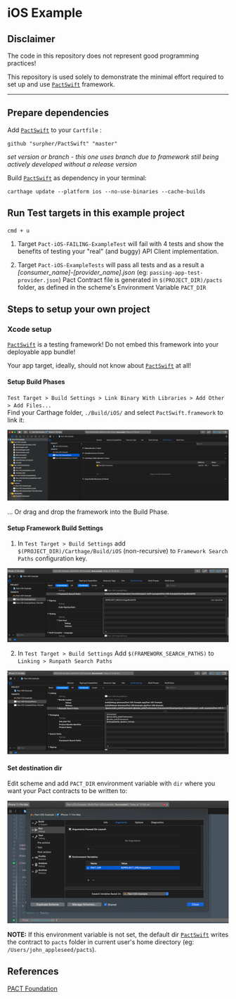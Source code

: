 # iOS Example

## Disclaimer

The code in this repository does not represent good programming practices!

This repository is used solely to demonstrate the minimal effort required to set up and use [`PactSwift`](https://github.com/surpher/PactSwift) framework.

----

## Prepare dependencies

Add [`PactSwift`](https://github.com/surpher/PactSwift) to your `Cartfile` :

	github "surpher/PactSwift" "master"

_set version or branch - this one uses branch due to framework still being actively developed without a release version_

Build [`PactSwift`](https://github.com/surpher/PactSwift) as dependency in your terminal:

	carthage update --platform ios --no-use-binaries --cache-builds

## Run Test targets in this example project

`cmd + u`

1. Target `Pact-iOS-FAILING-ExampleTest` will fail with 4 tests and show the benefits of testing your "real" (and buggy) API Client implementation.

2. Target `Pact-iOS-ExampleTests` will pass all tests and as a result a _[consumer_name]-[provider_name].json_ (eg: `passing-app-test-provider.json`) Pact Contract file is generated in `$(PROJECT_DIR)/pacts` folder, as defined in the scheme's Environment Variable `PACT_DIR`

## Steps to setup your own project

### Xcode setup

[`PactSwift`](https://github.com/surpher/PactSwift) is a testing framework! Do not embed this framework into your deployable app bundle!

Your app target, ideally, should not know about [`PactSwift`](https://github.com/surpher/PactSwift) at all!

#### Setup Build Phases

`Test Target > Build Settings > Link Binary With Libraries > Add Other > Add Files...`  
Find your Carthage folder, `./Build/iOS/` and select `PactSwift.framework` to link it:

![link binary with libraries](res/01_link_binary_with_libraries.png)

... Or drag and drop the framework into the Build Phase.

#### Setup Framework Build Settings

1. In `Test Target > Build Settings` add `$(PROJECT_DIR)/Carthage/Build/iOS` (non-recursive) to `Framework Search Paths` configuration key.

![set framework search paths](res/02_framework_search_paths.png)

2. In `Test Target > Build Settings` Add `$(FRAMEWORK_SEARCH_PATHS)` to `Linking > Runpath Search Paths`

![set runpath search paths](res/03_runpath_search_paths.png)

#### Set destination dir

Edit scheme and add `PACT_DIR` environment variable with `dir` where you want your Pact contracts to be written to:

![set destination dir](res/04_destination_dir.png)

**NOTE:** If this environment variable is not set, the default dir [`PactSwift`](https://github.com/surpher/PactSwift) writes the contract to `pacts` folder in current user's home directory (eg: `/Users/john_appleseed/pacts`).

## References

[PACT Foundation](https://docs.pact.io)